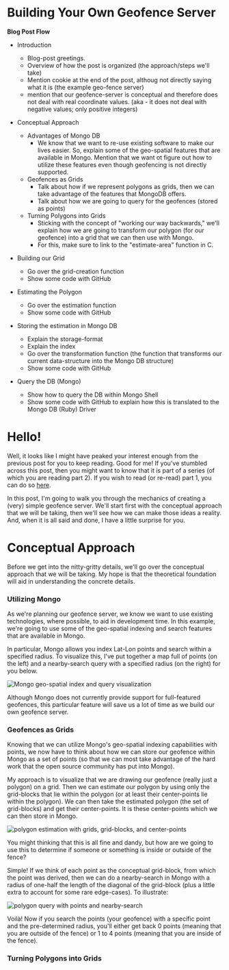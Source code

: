 # Building Your Own Geofence Server


__Blog Post Flow__

- Introduction
  - Blog-post greetings.
  - Overview of how the post is organized (the approach/steps we'll take)
  - Mention cookie at the end of the post, althoug not directly saying
    what it is (the example geo-fence server)
  - mention that our geofence-server is conceptual and therefore does
    not deal with real coordinate values. (aka - it does not deal with
    negative values; only positive integers)

- Conceptual Approach
  - Advantages of Mongo DB
    - We know that we want to re-use existing software to make our
      lives easier. So, explain some of the geo-spatial features
      that are available in Mongo. Mention that we want ot figure
      out how to utilize these features even though geofencing is
      not directly supported.
  - Geofences as Grids
    - Talk about how if we represent polygons as grids, then we can
      take advantage of the features that MongoDB offers.
    - Talk about how we are going to query for the geofences (stored
      as points)
  - Turning Polygons into Grids
    - Sticking with the concept of "working our way backwards," we'll
      explain how we are going to transform our polygon (for our
      geofence) into a grid that we can then use with Mongo. 
    - For this, make sure to link to the "estimate-area" function in
      C.

- Building our Grid
  - Go over the grid-creation function
  - Show some code with GitHub

- Estimating the Polygon
  - Go over the estimation function
  - Show some code with GitHub

- Storing the estimation in Mongo DB
  - Explain the storage-format
  - Explain the index
  - Go over the transformation function (the function that transforms
    our current data-structure into the Mongo DB structure)
  - Show some code with GitHub

- Query the DB (Mongo)
  - Show how to query the DB within Mongo Shell
  - Show some code with GitHub to explain how this is
    translated to the Mongo DB (Ruby) Driver




# Hello!

Well, it looks like I might have peaked your interest enough from the
previous post for you to keep reading. Good for me! If you've stumbled
across this post, then you might want to know that it is part of a series
(of which you are reading part 2). If you wish to read (or re-read) part
1, you can do so [here][1].

In this post, I'm going to walk you through the mechanics of creating a
(very) simple geofence server. We'll start first with the conceptual
approach that we will be taking, then we'll see how we can make those
ideas a reality. And, when it is all said and done, I have a little
surprise for you.


# Conceptual Approach

Before we get into the nitty-gritty details, we'll go over the conceptual
approach that we will be taking. My hope is that the theoretical foundation
will aid in understanding the concrete details. 

### Utilizing Mongo

As we're planning our geofence server, we know we want to use existing
technologies, where possible, to aid in development time. In this example,
we're going to use some of the geo-spatial indexing and search features
that are available in Mongo. 

In particular, Mongo allows you index Lat-Lon points and search within
a specified radius. To visualize this, I've put together a map full of
points (on the left) and a nearby-search query with a specified radius
(on the right) for you below.

![Mongo geo-spatial index and query visualization][2]

Although Mongo does not currently provide support for full-featured 
geofences, this particular feature will save us a lot of time as we
build our own geofence server.

### Geofences as Grids

Knowing that we can utilize Mongo's geo-spatial indexing capabilities
with points, we now have to think about how we can store our geofence
within Mongo as a set of points (so that we can most take advantage
of the hard work that the open source community has put into Mongo).

My approach is to visualize that we are drawing our geofence (really
just a polygon) on a grid. Then we can estimate our polygon by using
only the grid-blocks that lie within the polygon (or at least their
center-points lie within the polygon). We can then take the estimated
polygon (the set of grid-blocks) and get their center-points. It is these
center-points which we can then store in Mongo.

![polygon estimation with grids, grid-blocks, and center-points][3]

You might thinking that this is all fine and dandy, but how are we going to
use this to determine if someone or something is inside or outside of the
fence?

Simple! If we think of each point as the conceptual grid-block, from which
the point was derived, then we can do a nearby-search in Mongo with a
radius of one-half the length of the diagonal of the grid-block (plus a
little extra to account for some rare edge-cases). To illustrate:

![polygon query with points and nearby-search][4]

Voilà! Now if you search the points (your geofence) with a specific point
and the pre-determined radius, you'll either get back 0 points (meaning
that you are outside of the fence) or 1 to 4 points (meaning that you are
inside of the fence).

### Turning Polygons into Grids











  [1]: /log/2012/07/11/Geofencing--Part-1.md
  [2]: /blog-files/geofence/part-2/mongo-spatial-index-and-query.png
  [3]: /blog-files/geofence/part-2/polygon-estimation-conceptual.png
  [4]: /blog-files/geofence/part-2/polygon-query.png
